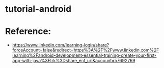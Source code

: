 # tutorial-android

# Reference:
 - https://www.linkedin.com/learning-login/share?forceAccount=false&redirect=https%3A%2F%2Fwww.linkedin.com%2Flearning%2Fandroid-development-essential-training-create-your-first-app-with-java%3Ftrk%3Dshare_ent_url&account=57692769
